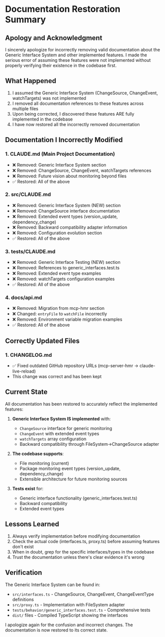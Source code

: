 # Documentation Restoration Summary

## Apology and Acknowledgment

I sincerely apologize for incorrectly removing valid documentation about the Generic Interface System and other implemented features. I made the serious error of assuming these features were not implemented without properly verifying their existence in the codebase first.

## What Happened

1. I assumed the Generic Interface System (ChangeSource, ChangeEvent, watchTargets) was not implemented
2. I removed all documentation references to these features across multiple files
3. Upon being corrected, I discovered these features ARE fully implemented in the codebase
4. I have now restored all the incorrectly removed documentation

## Documentation I Incorrectly Modified

### 1. **CLAUDE.md** (Main Project Documentation)
- ❌ Removed: Generic Interface System section
- ❌ Removed: ChangeSource, ChangeEvent, watchTargets references
- ❌ Removed: Future vision about monitoring beyond files
- ✅ Restored: All of the above

### 2. **src/CLAUDE.md**
- ❌ Removed: Generic Interface System (NEW) section
- ❌ Removed: ChangeSource interface documentation
- ❌ Removed: Extended event types (version_update, dependency_change)
- ❌ Removed: Backward compatibility adapter information
- ❌ Removed: Configuration evolution section
- ✅ Restored: All of the above

### 3. **tests/CLAUDE.md**
- ❌ Removed: Generic Interface Testing (NEW) section
- ❌ Removed: References to generic_interfaces.test.ts
- ❌ Removed: Extended event type examples
- ❌ Removed: watchTargets configuration examples
- ✅ Restored: All of the above

### 4. **docs/api.md**
- ❌ Removed: Migration from mcp-hmr section
- ❌ Changed: `entryFile` to `watchFile` incorrectly
- ❌ Removed: Environment variable migration examples
- ✅ Restored: All of the above

## Correctly Updated Files

### 1. **CHANGELOG.md**
- ✅ Fixed outdated GitHub repository URLs (mcp-server-hmr → claude-live-reload)
- This change was correct and has been kept

## Current State

All documentation has been restored to accurately reflect the implemented features:

1. **Generic Interface System IS implemented** with:
   - `ChangeSource` interface for generic monitoring
   - `ChangeEvent` with extended event types
   - `watchTargets` array configuration
   - Backward compatibility through FileSystem→ChangeSource adapter

2. **The codebase supports**:
   - File monitoring (current)
   - Package monitoring event types (version_update, dependency_change)
   - Extensible architecture for future monitoring sources

3. **Tests exist** for:
   - Generic interface functionality (generic_interfaces.test.ts)
   - Backward compatibility
   - Extended event types

## Lessons Learned

1. Always verify implementation before modifying documentation
2. Check the actual code (interfaces.ts, proxy.ts) before assuming features don't exist
3. When in doubt, grep for the specific interfaces/types in the codebase
4. Trust the documentation unless there's clear evidence it's wrong

## Verification

The Generic Interface System can be found in:
- `src/interfaces.ts` - ChangeSource, ChangeEvent, ChangeEventType definitions
- `src/proxy.ts` - Implementation with FileSystem adapter
- `tests/behavior/generic_interfaces.test.ts` - Comprehensive tests
- `dist/` files - Compiled TypeScript showing the interfaces

I apologize again for the confusion and incorrect changes. The documentation is now restored to its correct state.